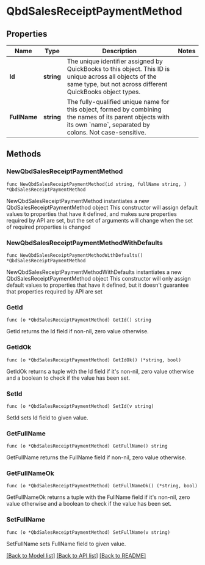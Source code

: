 # QbdSalesReceiptPaymentMethod

## Properties

Name | Type | Description | Notes
------------ | ------------- | ------------- | -------------
**Id** | **string** | The unique identifier assigned by QuickBooks to this object. This ID is unique across all objects of the same type, but not across different QuickBooks object types. | 
**FullName** | **string** | The fully-qualified unique name for this object, formed by combining the names of its parent objects with its own &#x60;name&#x60;, separated by colons. Not case-sensitive. | 

## Methods

### NewQbdSalesReceiptPaymentMethod

`func NewQbdSalesReceiptPaymentMethod(id string, fullName string, ) *QbdSalesReceiptPaymentMethod`

NewQbdSalesReceiptPaymentMethod instantiates a new QbdSalesReceiptPaymentMethod object
This constructor will assign default values to properties that have it defined,
and makes sure properties required by API are set, but the set of arguments
will change when the set of required properties is changed

### NewQbdSalesReceiptPaymentMethodWithDefaults

`func NewQbdSalesReceiptPaymentMethodWithDefaults() *QbdSalesReceiptPaymentMethod`

NewQbdSalesReceiptPaymentMethodWithDefaults instantiates a new QbdSalesReceiptPaymentMethod object
This constructor will only assign default values to properties that have it defined,
but it doesn't guarantee that properties required by API are set

### GetId

`func (o *QbdSalesReceiptPaymentMethod) GetId() string`

GetId returns the Id field if non-nil, zero value otherwise.

### GetIdOk

`func (o *QbdSalesReceiptPaymentMethod) GetIdOk() (*string, bool)`

GetIdOk returns a tuple with the Id field if it's non-nil, zero value otherwise
and a boolean to check if the value has been set.

### SetId

`func (o *QbdSalesReceiptPaymentMethod) SetId(v string)`

SetId sets Id field to given value.


### GetFullName

`func (o *QbdSalesReceiptPaymentMethod) GetFullName() string`

GetFullName returns the FullName field if non-nil, zero value otherwise.

### GetFullNameOk

`func (o *QbdSalesReceiptPaymentMethod) GetFullNameOk() (*string, bool)`

GetFullNameOk returns a tuple with the FullName field if it's non-nil, zero value otherwise
and a boolean to check if the value has been set.

### SetFullName

`func (o *QbdSalesReceiptPaymentMethod) SetFullName(v string)`

SetFullName sets FullName field to given value.



[[Back to Model list]](../README.md#documentation-for-models) [[Back to API list]](../README.md#documentation-for-api-endpoints) [[Back to README]](../README.md)


